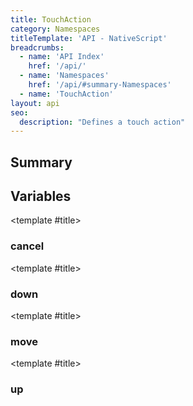 ```yaml
---
title: TouchAction
category: Namespaces
titleTemplate: 'API - NativeScript'
breadcrumbs:
  - name: 'API Index'
    href: '/api/'
  - name: 'Namespaces'
    href: '/api/#summary-Namespaces'
  - name: 'TouchAction'
layout: api
seo:
  description: "Defines a touch action"
---
```


<!-- This page is auto generated, do not edit manually. -->
<!-- Run "yarn generate:api-docs" to regenerate -->

<script setup lang="ts">
  import { provide } from "vue";
  import API_DATA from "./TouchAction.data.json";
  
  provide('API_DATA', API_DATA);
</script>

<APIRefHierarchy v-once />

<APIRefComment commentBase64="eyJibG9ja1RhZ3MiOltdLCJtb2RpZmllclRhZ3MiOnt9LCJzdW1tYXJ5IjpbeyJraW5kIjoidGV4dCIsInRleHQiOiJEZWZpbmVzIGEgdG91Y2ggYWN0aW9uIn1dfQ==" v-once />

## <Heading ignore>Summary</Heading>

<APIRefSummary v-once />

## Variables

<div class="isConst">

<APIRef for="14006" v-once>

<template #title>

### cancel

</template>

</APIRef>

</div>

<div class="isConst">

<APIRef for="14003" v-once>

<template #title>

### down

</template>

</APIRef>

</div>

<div class="isConst">

<APIRef for="14005" v-once>

<template #title>

### move

</template>

</APIRef>

</div>

<div class="isConst">

<APIRef for="14004" v-once>

<template #title>

### up

</template>

</APIRef>

</div>
